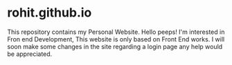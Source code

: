 # rohit.github.io
This repository contains my Personal Website. Hello peeps! I'm interested in Fron end Development, This website is only based on Front End works. I will soon make some changes in the site regarding a login page any help would be appreciated.

